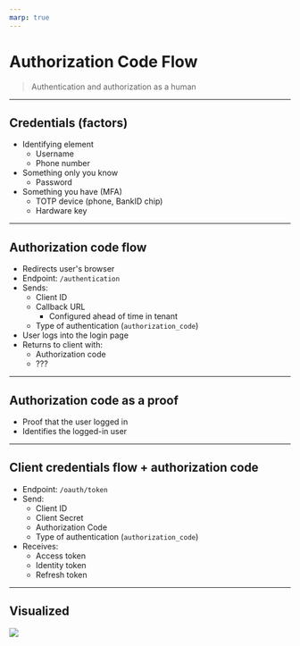 ```yaml
---
marp: true
---
```


# Authorization Code Flow

> Authentication and authorization as a human

---

## Credentials (factors)

- Identifying element
  - Username
  - Phone number
- Something only you know
  - Password
- Something you have (MFA)
  - TOTP device (phone, BankID chip)
  - Hardware key

---

## Authorization code flow

- Redirects user's browser
- Endpoint: `/authentication`
- Sends:
  - Client ID
  - Callback URL
    - Configured ahead of time in tenant
  - Type of authentication (`authorization_code`)
- User logs into the login page
- Returns to client with:
  - Authorization code
  - ???

---

## Authorization code as a proof

- Proof that the user logged in
- Identifies the logged-in user

---

## Client credentials flow + authorization code

- Endpoint: `/oauth/token`
- Send:
  - Client ID
  - Client Secret
  - Authorization Code
  - Type of authentication (`authorization_code`)
- Receives:
  - Access token
  - Identity token
  - Refresh token

---

## Visualized

![](./diagrams/out/authorization_code.png)
